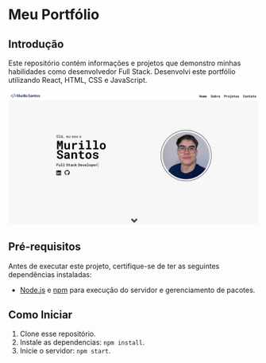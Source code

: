 # Meu Portfólio

## Introdução

Este repositório contém informações e projetos que demonstro minhas habilidades como desenvolvedor Full Stack.
Desenvolvi este portfólio utilizando React, HTML, CSS e JavaScript.

![Screenshot](Screenshot.png)

## Pré-requisitos

Antes de executar este projeto, certifique-se de ter as seguintes dependências instaladas:

- [Node.js](https://nodejs.org/) e [npm](https://www.npmjs.com/) para execução do servidor e gerenciamento de pacotes.

## Como Iniciar

1. Clone esse repositório.
2. Instale as dependencias: `npm install`.
3. Inicie o servidor: `npm start`.
